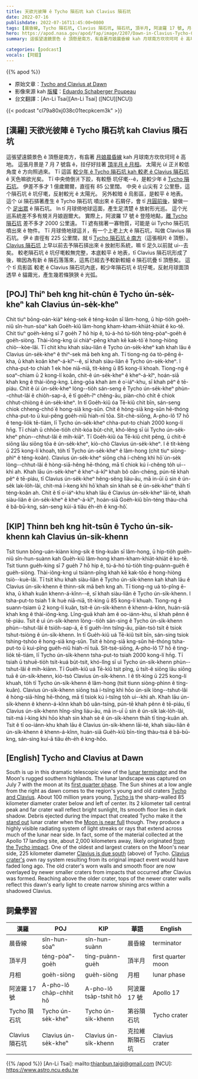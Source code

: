 ```yaml
---
title: 天欲光彼陣 ê Tycho 隕石坑 kah Clavius 隕石坑
date: 2022-07-16
publishdate: 2022-07-16T11:45:00+0800
tags: [晨昏線, Tycho 隕石坑, Clavius 隕石坑, 隕石坑, 頂半月, 阿波羅 17 號, 月相]
hero: https://apod.nasa.gov/apod/fap/image/2207/Dawn-in-Clavius-Tycho-07-07-22_1024.jpg
summary: 這張望遠鏡景色 ê 頂懸是南方，有翕著月娘晨昏線 kah 月球南方坎坎坷坷 ê 高地。

categories: [podcast]
vocals: [阿錕]
---
```


{{% apod %}}

- 原始文章：[Tycho and Clavius at Dawn](https://apod.nasa.gov/apod/)
- 影像來源 kah [版權][copyright]：[Eduardo Schaberger Poupeau](https://www.facebook.com/astrofotografiarafaela/)
- 台文翻譯：[An-Li Tsai][An-Li Tsai] ([NCU][NCU])

{{< podcast "cl79a80xj038c01tecpkcem3k" >}}

## [漢羅] 天欲光彼陣 ê Tycho 隕石坑 kah Clavius 隕石坑
這張望遠鏡景色 ê 頂懸是南方，有翕著 [月娘晨昏線][lunar terminator] kah 月球南方坎坎坷坷 ê 高地。
這張月景是 7 月 7 號翕 ê，拄仔好拄著 [頂半月 ê 月相][first quarter phase]。
太陽光 ùi 正爿較低角度 ê 方向照過來。
Tī 這區 [較少年 ê Tycho 隕石坑 kah 較老 ê Clavius 隕石坑][Tycho and Clavius t] ê 天色嘛欲光矣。
Tī 中央倚倒爿下跤，有較懸 坑仔墘--ê，是較少年 ê [Tycho 隕石坑][Tycho is]。
伊差不多才 1 億歲爾爾，直徑有 85 公里闊。
中央 ê 山尖有 2 公里懸，這个隕石坑 ê 坑仔墘，反射較光 ê 太陽光。
另外較暗 ê 烏影區，是較平 ê 地表。
這个 ùi 隕石挵著產生 ê Tycho 隕石坑 噴出來 ê 石屑仔，會 tī [月圓前後][Moon is near full t]，變做一个 [足出眾][stand out] ê 隕石坑。
In tī 月球倚地球這面，產生足清楚 ê 放射形光巡。
這个光巡系統差不多有規爿月娘遐爾大。
實際上，阿波羅 17 號 ê 登陸地點，[離 Tycho 隕石坑][from the Tycho impact] 差不多才 2000 公里遠。
Tī 遮有揣著一寡物質，可能是 ùi Tycho 隕石坑噴出來 ê 物件。
Tī 月球倚地球這爿，有一个上老上大 ê 隕石坑，叫做 Clavius 隕石坑。
伊 ê 直徑有 225 公里闊，就 tī [Tycho 隕石坑 ê 南方][Clavius is due south]（這張相片 ê 頂懸）。
[Clavius 隕石坑][Clavius crater's] 上早以前去予隕石挵出來 ê 放射形系統，嘛 tī 足久以前就 ui--去矣。
較老隕石坑 ê 坑仔墘較無完整，本底較平 ê 地表，tī Clavius 隕石坑形成了後，嘛因為有新 ê 隕石落落來，這馬已經去予較新較細 ê 隕石坑疊 tī 頂懸矣。
這个 tī 烏影區 較老 ê Clavius 隕石坑內底，較少年隕石坑 ê 坑仔墘，反射月球面頂透早 ê 貓霧光，產生幾若條狹狹 ê 光弧。



## [POJ] Thiⁿ beh kng hit-chūn ê Tycho ún-se̍k-kheⁿ kah Clavius ún-se̍k-kheⁿ
Chit tiuⁿ bōng-oán-kiàⁿ kéng-sek ê téng-koân sī lâm-hong, ū hip-tio̍h goe̍h-niû sîn-hun-sòaⁿ kah Goe̍h-kiû lâm-hong kham-kham-khia̍t-khia̍t ê ko-tē.
Chit tiuⁿ goe̍h-kéng sī 7 goe̍h 7 hō hip ê, tú-á-hó tú-tio̍h téng-pòaⁿ-goe̍h ê goe̍h-siòng.
Thài-iông-kng ùi chiàⁿ-pêng khah kē kak-tō͘ ê hong-hiòng chiò--kòe-lâi.
Tī chit khu khah siàu-liân ê Tycho ún-se̍k-kheⁿ kah khah lāu ê Clavius ún-se̍k-kheⁿ ê thiⁿ-sek mā beh kng ah.
Tī tiong-ng óa tò-pêng ē-kha, ū khah koân kheⁿ-á-kîⁿ--ê, sī khah siàu-liân ê Tycho ún-se̍k-kheⁿ.
I chha-put-to chiah 1 ek hòe niā-niā, ti̍t-kèng ū 85 kong-lí khoah.
Tiong-ng ê soaⁿ-chiam ū 2 kong-lí koân, chit-ê ún-se̍k-kheⁿ ê kheⁿ-á-kîⁿ, hoán-siā khah kng ê thài-iông-kng.
Lēng-gōa khah àm ê o͘-iáⁿ-khu, sī khah pêⁿ ê tē-piáu.
Chit ê ùi ún-se̍k-kheⁿ lòng--tio̍h sán-seng ê Tycho ún-se̍k-kheⁿ phùn--chhut-lâi ê chio̍h-sap-á, ē tī goe̍h-îⁿ chêng-āu, piàn-chò chi̍t ê chiok chhut-chiòng ê ún-se̍k-kheⁿ.
In tī Goe̍h-kiû óa Tē-kiû chit bīn, sán-seng chiok chheng-chhó͘ ê hong-siâ kng-sûn.
Chit ê hòng-siā kng-sûn hē-thóng chha-put-to ū kui-pêng goe̍h-niû hiah-nī tōa.
Si̍t-chè-siōng, A-pho-lô 17 hō ê teng-lio̍k tē-tiám, lī Tycho ún-se̍k-kheⁿ chha-put-to chiah 2000 kong-lí hn̄g.
Tī chiah ū chhōe-tio̍h chi̍t-kóa bu̍t-chit, khó-lêng sī ùi Tycho ún-se̍k-kheⁿ phùn--chhut-lâi ê mi̍h-kiāⁿ.
Tī Goe̍h-kiû óa Tē-kiû chit pêng, ū chi̍t-ê siōng lāu siōng tōa ê ún-se̍k-kheⁿ, kiò-chò Clavius ún-se̍k-kheⁿ.
I ê ti̍t-kèng ū 225 kong-lí khoah, to̍h tī Tycho ún-se̍k-kheⁿ ê lâm-hong (chit tiuⁿ siòng-phìⁿ ê téng-koân).
Clavius ún-se̍k-kheⁿ siōng chá í-chêng khì hō͘ ún-se̍k lòng--chhut-lâi ê hòng-siā-hêng hē-thóng, mā tī chiok kú í-chêng to̍h ui--khì ah.
Khah lāu ún-se̍k-kheⁿ ê kheⁿ-á-kîⁿ khah bô oân-chéng, pún-tē khah pêⁿ ê tē-piáu, tī Clavius ún-se̍k-kheⁿ hêng-sêng liáu-āu, mā in-ūi ū sin ê ún-se̍k lak-lo̍h-lâi, chit-má í-keng khì hō͘ khah sin khah sè ê ún-se̍k-kheⁿ tha̍h tī téng-koân ah.
Chit ê tī o͘-iáⁿ-khu khah lāu ê Clavius ún-se̍k-kheⁿ lāi-té, khah siàu-liân ê ún-se̍k-kheⁿ ê kheⁿ-á-kîⁿ, hoán-siā Goe̍h-kiû bīn-téng thàu-chá ê bâ-bū-kng, sán-seng kúi-ā tiâu e̍h-e̍h ê kng-hô͘.



## [KIP] Thinn beh kng hit-tsūn ê Tycho ún-si̍k-khenn kah Clavius ún-si̍k-khenn
Tsit tiunn bōng-uán-kiànn kíng-sik ê tíng-kuân sī lâm-hong, ū hip-tio̍h gue̍h-niû sîn-hun-suànn kah Gue̍h-kiû lâm-hong kham-kham-khia̍t-khia̍t ê ko-tē.
Tsit tiunn gue̍h-kíng sī 7 gue̍h 7 hō hip ê, tú-á-hó tú-tio̍h tíng-puànn-gue̍h ê gue̍h-siòng.
Thài-iông-kng uì tsiànn-pîng khah kē kak-tōo ê hong-hiòng tsiò--kuè-lâi.
Tī tsit khu khah siàu-liân ê Tycho ún-si̍k-khenn kah khah lāu ê Clavius ún-si̍k-khenn ê thinn-sik mā beh kng ah.
Tī tiong-ng uá tò-pîng ē-kha, ū khah kuân khenn-á-kînn--ê, sī khah siàu-liân ê Tycho ún-si̍k-khenn.
I tsha-put-to tsiah 1 ik huè niā-niā, ti̍t-kìng ū 85 kong-lí khuah.
Tiong-ng ê suann-tsiam ū 2 kong-lí kuân, tsit-ê ún-si̍k-khenn ê khenn-á-kînn, huán-siā khah kng ê thài-iông-kng.
Līng-guā khah àm ê oo-iánn-khu, sī khah pênn ê tē-piáu.
Tsit ê uì ún-si̍k-khenn lòng--tio̍h sán-sing ê Tycho ún-si̍k-khenn phùn--tshut-lâi ê tsio̍h-sap-á, ē tī gue̍h-înn tsîng-āu, piàn-tsò tsi̍t ê tsiok tshut-tsiòng ê ún-si̍k-khenn.
In tī Gue̍h-kiû uá Tē-kiû tsit bīn, sán-sing tsiok tshing-tshóo ê hong-siâ kng-sûn.
Tsit ê hòng-siā kng-sûn hē-thóng tsha-put-to ū kui-pîng gue̍h-niû hiah-nī tuā.
Si̍t-tsè-siōng, A-pho-lô 17 hō ê ting-lio̍k tē-tiám, lī Tycho ún-si̍k-khenn tsha-put-to tsiah 2000 kong-lí hn̄g.
Tī tsiah ū tshuē-tio̍h tsi̍t-kuá bu̍t-tsit, khó-lîng sī uì Tycho ún-si̍k-khenn phùn--tshut-lâi ê mi̍h-kiānn.
Tī Gue̍h-kiû uá Tē-kiû tsit pîng, ū tsi̍t-ê siōng lāu siōng tuā ê ún-si̍k-khenn, kiò-tsò Clavius ún-si̍k-khenn.
I ê ti̍t-kìng ū 225 kong-lí khuah, to̍h tī Tycho ún-si̍k-khenn ê lâm-hong (tsit tiunn siòng-phìnn ê tíng-kuân).
Clavius ún-si̍k-khenn siōng tsá í-tsîng khì hōo ún-si̍k lòng--tshut-lâi ê hòng-siā-hîng hē-thóng, mā tī tsiok kú í-tsîng to̍h ui--khì ah.
Khah lāu ún-si̍k-khenn ê khenn-á-kînn khah bô uân-tsíng, pún-tē khah pênn ê tē-piáu, tī Clavius ún-si̍k-khenn hîng-sîng liáu-āu, mā in-uī ū sin ê ún-si̍k lak-lo̍h-lâi, tsit-má í-king khì hōo khah sin khah sè ê ún-si̍k-khenn tha̍h tī tíng-kuân ah.
Tsit ê tī oo-iánn-khu khah lāu ê Clavius ún-si̍k-khenn lāi-té, khah siàu-liân ê ún-si̍k-khenn ê khenn-á-kînn, huán-siā Gue̍h-kiû bīn-tíng thàu-tsá ê bâ-bū-kng, sán-sing kuí-ā tiâu e̍h-e̍h ê kng-hôo.

## [English] Tycho and Clavius at Dawn
South is up in this dramatic telescopic view of the [lunar terminator][lunar terminator] and the Moon's rugged southern highlands.
The lunar landscape was captured on July 7 with the moon at its [first quarter phase][first quarter phase].
The Sun shines at a low angle from the right as dawn comes to the region's young and old craters [Tycho and Clavius][Tycho and Clavius e].
About 100 million years young, [Tycho is][Tycho is] the sharp-walled 85 kilometer diameter crater below and left of center.
Its 2 kilometer tall central peak and far crater wall reflect bright sunlight, Its smooth floor lies in dark shadow.
Debris ejected during the impact that created Tycho make it the [stand out][stand out] lunar crater when the [Moon is near full][Moon is near full e] though.
They produce a highly visible radiating system of light streaks or rays that extend across much of the lunar near side.
In fact, some of the material collected at the Apollo 17 landing site, about 2,000 kilometers away, likely originated [from the Tycho impact][from the Tycho impact].
One of the oldest and largest craters on the Moon's near side, 225 kilometer diameter [Clavius is due south][Clavius is due south] (above) of Tycho.
[Clavius crater's][Clavius crater's] own ray system resulting from its original impact event would have faded long ago.
The old crater's worn walls and smooth floor are now overlayed by newer smaller craters from impacts that occurred after Clavius was formed.
Reaching above the older crater, tops of the newer crater walls reflect this dawn's early light to create narrow shining arcs within a shadowed Clavius.

## 詞彙學習

|漢羅|POJ|KIP|華語|English|
|-|-|-|-|-|
|晨昏線|sîn-hun-sòaⁿ|sîn-hun-suànn|晨昏線|terminator|
|頂半月|téng-pòaⁿ-goe̍h|tíng-puànn-gue̍h|頂半月|first quarter moon|
|月相|goe̍h-siòng|gue̍h-siòng|月相|lunar phase|
|阿波羅 17 號|A-pho-lô cha̍p-chhit hō|A-pho-lô tsa̍p-tshit hō|阿波羅 17 號|Apollo 17|
|Tycho 隕石坑|Tycho ún-se̍k-kheⁿ|Tycho ún-si̍k-khenn|第谷隕石坑|Tycho crater|
|Clavius 隕石坑|Clavius ún-se̍k-kheⁿ|Clavius ún-si̍k-khenn|克拉維斯隕石坑|Clavius crater|

{{% /apod %}}
[An-Li Tsai]: mailto:thianbun.taigi@gmail.com
[NCU]: https://www.astro.ncu.edu.tw

[copyright]: https://apod.nasa.gov/apod/fap/lib/about_apod.html#srapply

[lunar terminator]:https://earthsky.org/astronomy-essentials/definition-moon-planet-terminator-line-twilight-zone/
[first quarter phase]:https://svs.gsfc.nasa.gov/4955
[Tycho and Clavius e]:https://apod.nasa.gov/apod/ap210805.html
[Tycho and Clavius t]:https://apod.tw/daily/20210805/
[Tycho is]:http://lroc.sese.asu.edu/exhibits/A%20New%20Moon%20Rises/38
[stand out]:https://skyandtelescope.org/observing/full-moon-is-tycho-time/
[Moon is near full e]:https://apod.nasa.gov/apod/ap220715.html
[Moon is near full t]:https://apod.tw/daily/20220715/
[from the Tycho impact]:https://www.nasa.gov/mission_pages/LRO/multimedia/lroimages/lroc-20100114-tycho.html
[Clavius is due south]:https://www.flickr.com/photos/136797589@N04/26945796059/
[Clavius crater's]:https://en.wikipedia.org/wiki/Clavius_(crater)
